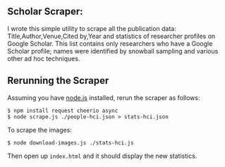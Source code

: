 Scholar Scraper:
----------------
I wrote this simple utility to scrape all the publication data: Title,Author,Venue,Cited by,Year and statistics of researcher profiles on Google Scholar.
This list contains only researchers who have a Google Scholar profile; names were identified by snowball sampling and various other ad hoc techniques.


Rerunning the Scraper
---------------------

Assuming you have [node.js](http://nodejs.org/) installed, rerun the scraper as follows:

```
$ npm install request cheerio async
$ node scrape.js ./people-hci.json > stats-hci.json
```

To scrape the images:

```
$ node download-images.js ./stats-hci.js
```

Then open up `index.html` and it should display the new statistics.
